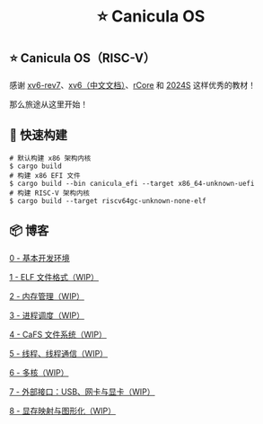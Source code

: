 <h1 align="center">⭐ Canicula OS</h1>

## ⭐ Canicula OS（RISC-V）

感谢 [xv6-rev7](https://pdos.csail.mit.edu/6.828/2012/xv6/book-rev7.pdf)、[xv6（中文文档）](https://th0ar.gitbooks.io/xv6-chinese/content/)、[rCore](https://rcore-os.cn/rCore-Tutorial-Book-v3/index.html) 和 [2024S](https://learningos.cn/rCore-Tutorial-Guide-2024S) 这样优秀的教材！

那么旅途从这里开始！

## 🔨 快速构建

```shell
# 默认构建 x86 架构内核
$ cargo build
# 构建 x86 EFI 文件
$ cargo build --bin canicula_efi --target x86_64-unknown-uefi
# 构建 RISC-V 架构内核
$ cargo build --target riscv64gc-unknown-none-elf
```

## 📦 博客

[0 - 基本开发环境](blog/dev-environment.md)

[1 - ELF 文件格式（WIP）](blog/efi.md)

[2 - 内存管理（WIP）](blog/mm.md)

[3 - 进程调度（WIP）](blog/process.md)

[4 - CaFS 文件系统（WIP）](blog/fs.md)

[5 - 线程、线程通信（WIP）](blog/thread.md)

[6 - 多核（WIP）](blog/muilt-core.md)

[7 - 外部接口：USB、网卡与显卡（WIP）](blog/extend-interface.md)

[8 - 显存映射与图形化（WIP）](blog/graphics.md)

